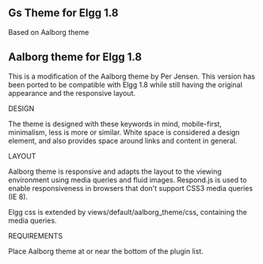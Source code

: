 Gs Theme for Elgg 1.8
------------
Based on Aalborg theme


Aalborg theme for Elgg 1.8
------------

This is a modification of the Aalborg theme by Per Jensen. This version has been ported to be
compatible with Elgg 1.8 while still having the original appearance and the responsive layout.

DESIGN

The theme is designed with these keywords in mind, mobile-first, minimalism, less is more or similar.
White space is considered a design element, and also provides space around links and content in general.

LAYOUT

Aalborg theme is responsive and adapts the layout to the viewing environment using media queries and fluid images.
Respond.js is used to enable responsiveness in browsers that don't support CSS3 media queries (IE 8).

Elgg css is extended by views/default/aalborg_theme/css, containing the media queries.

REQUIREMENTS

Place Aalborg theme at or near the bottom of the plugin list.
